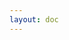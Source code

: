 ```yaml
---
layout: doc
---
```

  
<div style="display:none"></div>
<script>
if (typeof window !== 'undefined' && typeof location !== 'undefined') {
  if (location.host === 'bnbutech.cn') {
    location.href = 'https://u.xiedada.net';
  } else if (location.host === 'u.xiedada.net') {
    location.href = 'https://bnbutech.cn';
  }
}
</script>